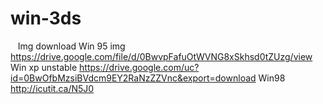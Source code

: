 # win-3ds
 
 Img download
 Win 95 img
https://drive.google.com/file/d/0BwvpFafuOtWVNG8xSkhsd0tZUzg/view
Win xp unstable
https://drive.google.com/uc?id=0BwOfbMzsiBVdcm9EY2RaNzZZVnc&export=download
Win98
 http://icutit.ca/N5J0
